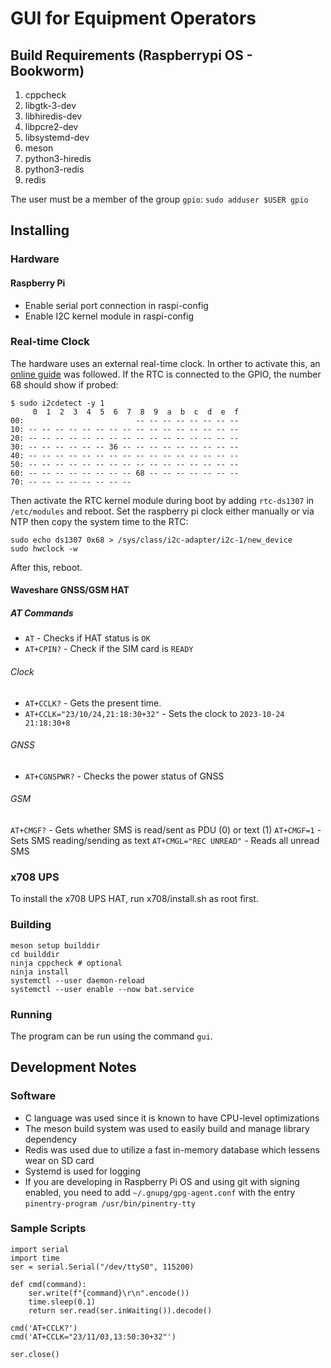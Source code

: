 # GUI for Equipment Operators

## Build Requirements (Raspberrypi OS - Bookworm)

1. cppcheck
2. libgtk-3-dev
3. libhiredis-dev
4. libpcre2-dev
5. libsystemd-dev
6. meson
7. python3-hiredis
8. python3-redis
9. redis

The user must be a member of the group `gpio`:
`sudo adduser $USER gpio`

## Installing

### Hardware

#### Raspberry Pi

- Enable serial port connection in raspi-config
- Enable I2C kernel module in raspi-config

### Real-time Clock

The hardware uses an external real-time clock.
In orther to activate this, an [online guide](https://raspberrypi-guide.github.io/electronics/add-real-time-clock) was followed.
If the RTC is connected to the GPIO, the number 68 should show if probed:

```
$ sudo i2cdetect -y 1
     0  1  2  3  4  5  6  7  8  9  a  b  c  d  e  f
00:                         -- -- -- -- -- -- -- --
10: -- -- -- -- -- -- -- -- -- -- -- -- -- -- -- --
20: -- -- -- -- -- -- -- -- -- -- -- -- -- -- -- --
30: -- -- -- -- -- -- 36 -- -- -- -- -- -- -- -- --
40: -- -- -- -- -- -- -- -- -- -- -- -- -- -- -- --
50: -- -- -- -- -- -- -- -- -- -- -- -- -- -- -- --
60: -- -- -- -- -- -- -- -- 68 -- -- -- -- -- -- --
70: -- -- -- -- -- -- -- --
```

Then activate the RTC kernel module during boot by adding `rtc-ds1307` in `/etc/modules` and reboot.
Set the raspberry pi clock either manually or via NTP then copy the system time to the RTC:

```
sudo echo ds1307 0x68 > /sys/class/i2c-adapter/i2c-1/new_device
sudo hwclock -w
```

After this, reboot.

#### Waveshare GNSS/GSM HAT

##### AT Commands

- `AT` - Checks if HAT status is `OK`
- `AT+CPIN?` - Check if the SIM card is `READY`

###### Clock

- `AT+CCLK?` - Gets the present time.
- `AT+CCLK="23/10/24,21:18:30+32"` - Sets the clock to `2023-10-24 21:18:30+8`

###### GNSS

- `AT+CGNSPWR?` - Checks the power status of GNSS

###### GSM

`AT+CMGF?` - Gets whether SMS is read/sent as PDU (0) or text (1)
`AT+CMGF=1` - Sets SMS reading/sending as text
`AT+CMGL="REC UNREAD"` - Reads all unread SMS

### x708 UPS

To install the x708 UPS HAT, run x708/install.sh as root first.

### Building
```
meson setup builddir
cd builddir
ninja cppcheck # optional
ninja install
systemctl --user daemon-reload
systemctl --user enable --now bat.service
```

### Running

The program can be run using the command `gui`.

## Development Notes

### Software

- C language was used since it is known to have CPU-level optimizations
- The meson build system was used to easily build and manage library dependency
- Redis was used due to utilize a fast in-memory database which lessens wear on SD card
- Systemd is used for logging
- If you are developing in Raspberry Pi OS and using git with signing enabled, you need to add `~/.gnupg/gpg-agent.conf` with the entry `pinentry-program /usr/bin/pinentry-tty`

### Sample Scripts

```python3
import serial
import time
ser = serial.Serial("/dev/ttyS0", 115200)

def cmd(command):
    ser.write(f"{command}\r\n".encode())
    time.sleep(0.1)
    return ser.read(ser.inWaiting()).decode()

cmd('AT+CCLK?')
cmd('AT+CCLK="23/11/03,13:50:30+32"')

ser.close()
```

